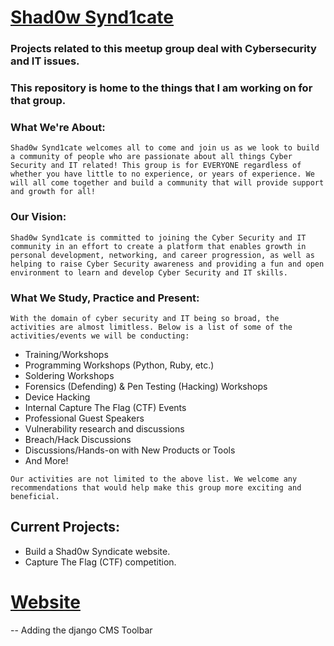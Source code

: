# [Shad0w Synd1cate](https://www.meetup.com/Cyber-Security-and-IT-Computer-Group-of-Las-Vegas/)

### Projects related to this meetup group deal with Cybersecurity and IT issues.  
### This repository is home to the things that I am working on for that group.

### What We're About:

`Shad0w Synd1cate welcomes all to come and join us as we look to build a community of people who are passionate about all things Cyber Security and IT related! This group is for EVERYONE regardless of whether you have little to no experience, or years of experience. We will all come together and build a community that will provide support and growth for all!`  

### Our Vision:  

`Shad0w Synd1cate is committed to joining the Cyber Security and IT community in an effort to create a platform that enables growth in personal development, networking, and career progression, as well as helping to raise Cyber Security awareness and providing a fun and open environment to learn and develop Cyber Security and IT skills.`

### What We Study, Practice and Present:  

`With the domain of cyber security and IT being so broad, the activities are almost limitless. Below is a list of some of the activities/events we will be conducting:`

* Training/Workshops
* Programming Workshops (Python, Ruby, etc.)
* Soldering Workshops
* Forensics (Defending) & Pen Testing (Hacking) Workshops
* Device Hacking
* Internal Capture The Flag (CTF) Events
* Professional Guest Speakers
* Vulnerability research and discussions
* Breach/Hack Discussions
* Discussions/Hands-on with New Products or Tools
* And More!

`Our activities are not limited to the above list. We welcome any recommendations that would help make this group more exciting and beneficial.`

## Current Projects:  
* Build a Shad0w Syndicate website.  
* Capture The Flag (CTF) competition.


# [Website](http://support.divio.com/academy/basic-how-to-build-a-website-and-blog-with-django-cms-60-minutes/5-building-our-first-template)  
-- Adding the django CMS Toolbar
